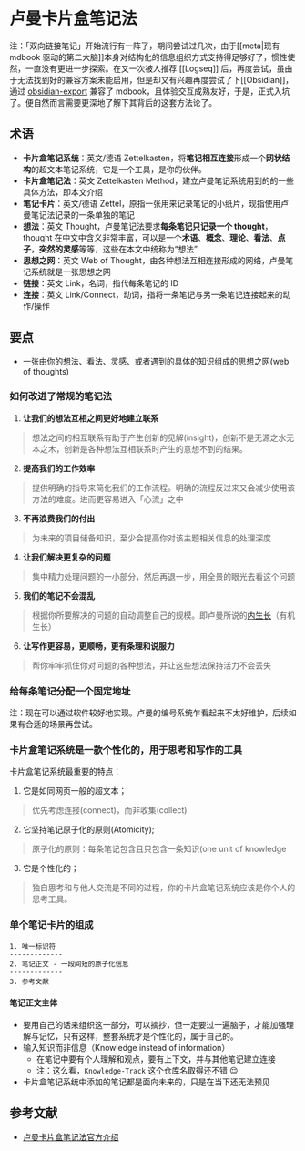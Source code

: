# 卢曼卡片盒笔记法

注：「双向链接笔记」开始流行有一阵了，期间尝试过几次，由于[[meta|现有 mdbook 驱动的第二大脑]]本身对结构化的信息组织方式支持得足够好了，惯性使然，一直没有更进一步探索。在又一次被人推荐 [[Logseq]] 后，再度尝试，虽由于无法找到好的兼容方案未能启用，但是却又有兴趣再度尝试了下[[Obsidian]]，通过 [obsidian-export](https://github.com/zoni/obsidian-export) 兼容了 mdbook，且体验交互成熟友好，于是，正式入坑了。便自然而言需要更深地了解下其背后的这套方法论了。

## 术语
- **卡片盒笔记系统**：英文/德语 Zettelkasten，将**笔记相互连接**形成一个**网状结构**的超文本笔记系统，它是一个工具，是你的伙伴。
- **卡片盒笔记法**：英文 Zettelkasten Method，建立卢曼笔记系统用到的的一些具体方法，即本文介绍
- **笔记卡片**：英文/德语 Zettel，原指一张用来记录笔记的小纸片，现指使用卢曼笔记法记录的一条单独的笔记
- **想法**：英文 Thought，卢曼笔记法要求**每条笔记只记录一个 thought**，thought 在中文中含义非常丰富，可以是一个**术语**、**概念**、**理论**、**看法**、**点子**，**突然的灵感**等等，这些在本文中统称为“想法”
- **思想之网**：英文 Web of Thought，由各种想法互相连接形成的网络，卢曼笔记系统就是一张思想之网
- **链接**：英文 Link，名词，指代每条笔记的 ID
- **连接**：英文 Link/Connect，动词，指将一条笔记与另一条笔记连接起来的动作/操作

## 要点
- 一张由你的想法、看法、灵感、或者遇到的具体的知识组成的思想之网(web of thoughts)

### 如何改进了常规的笔记法
1. **让我们的想法互相之间更好地建立联系**
> 想法之间的相互联系有助于产生创新的见解(insight)，创新不是无源之水无本之木，创新是各种想法互相联系时产生的意想不到的结果。
2. **提高我们的工作效率**
> 提供明确的指导来简化我们的工作流程。明确的流程反过来又会减少使用该方法的难度。进而更容易进入「心流」之中
3. **不再浪费我们的付出**
> 为未来的项目储备知识，至少会提高你对该主题相关信息的处理深度
4. **让我们解决更复杂的问题**
> 集中精力处理问题的一小部分，然后再退一步，用全景的眼光去看这个问题
5. **我们的笔记不会混乱**
> 根据你所要解决的问题的自动调整自己的规模。即卢曼所说的[内生长](https://luhmann.surge.sh/communicating-with-slip-boxes)（有机生长）
6. **让写作更容易，更顺畅，更有条理和说服力**
> 帮你牢牢抓住你对问题的各种想法，并让这些想法保持活力不会丢失

### 给每条笔记分配一个固定地址
注：现在可以通过软件较好地实现。卢曼的编号系统乍看起来不太好维护，后续如果有合适的场景再尝试。

### 卡片盒笔记系统是一款**个性化**的，用于**思考**和**写作**的工具

卡片盒笔记系统最重要的特点：
1.  它是如同网页一般的超文本；
> 优先考虑连接(connect)，而非收集(collect)
2.  它坚持笔记原子化的原则(Atomicity);
> 原子化的原则：每条笔记包含且只包含一条知识(one unit of knowledge
3.  它是个性化的；
> 独自思考和与他人交流是不同的过程，你的卡片盒笔记系统应该是你个人的思考工具。

### 单个笔记卡片的组成
```
1. 唯一标识符
-------------
2. 笔记正文 - 一段间短的原子化信息
-------------
3. 参考文献
```

#### 笔记正文主体

- 要用自己的话来组织这一部分，可以摘抄，但一定要过一遍脑子，才能加强理解与记忆，只有这样，整套系统才是个性化的，属于自己的。
- 输入知识而非信息（Knowledge instead of information）
	- 在笔记中要有个人理解和观点，要有上下文，并与其他笔记建立连接
	- 注：这么看，`Knowledge-Track` 这个仓库名取得还不错 😌
- 卡片盒笔记系统中添加的笔记都是面向未来的，只是在当下还无法预见

## 参考文献
- [卢曼卡片盒笔记法官方介绍](https://zettelkasten.de/introduction/zh/)
